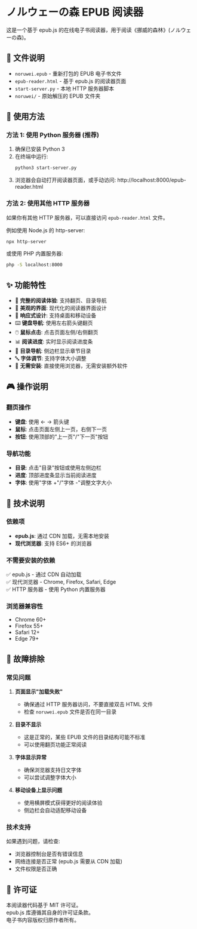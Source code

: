 # ノルウェーの森 EPUB 阅读器

这是一个基于 epub.js 的在线电子书阅读器，用于阅读《挪威的森林》(ノルウェーの森)。

## 📁 文件说明

- `noruwei.epub` - 重新打包的 EPUB 电子书文件
- `epub-reader.html` - 基于 epub.js 的阅读器页面
- `start-server.py` - 本地 HTTP 服务器脚本
- `noruwei/` - 原始解压的 EPUB 文件夹

## 🚀 使用方法

### 方法 1: 使用 Python 服务器 (推荐)

1. 确保已安装 Python 3
2. 在终端中运行:
   ```bash
   python3 start-server.py
   ```
3. 浏览器会自动打开阅读器页面，或手动访问: http://localhost:8000/epub-reader.html

### 方法 2: 使用其他 HTTP 服务器

如果你有其他 HTTP 服务器，可以直接访问 `epub-reader.html` 文件。

例如使用 Node.js 的 http-server:
```bash
npx http-server
```

或使用 PHP 内置服务器:
```bash
php -S localhost:8000
```

## ✨ 功能特性

- 📖 **完整的阅读体验**: 支持翻页、目录导航
- 🎨 **美观的界面**: 现代化的阅读器界面设计
- 📱 **响应式设计**: 支持桌面和移动设备
- ⌨️ **键盘导航**: 使用左右箭头键翻页
- 🖱️ **鼠标点击**: 点击页面左侧/右侧翻页
- 📊 **阅读进度**: 实时显示阅读进度条
- 📑 **目录导航**: 侧边栏显示章节目录
- 🔤 **字体调节**: 支持字体大小调整
- 💾 **无需安装**: 直接使用浏览器，无需安装额外软件

## 🎮 操作说明

### 翻页操作
- **键盘**: 使用 ← → 箭头键
- **鼠标**: 点击页面左侧上一页，右侧下一页
- **按钮**: 使用顶部的"上一页"/"下一页"按钮

### 导航功能
- **目录**: 点击"目录"按钮或使用左侧边栏
- **进度**: 顶部进度条显示当前阅读进度
- **字体**: 使用"字体 +"/"字体 -"调整文字大小

## 🔧 技术说明

### 依赖项
- **epub.js**: 通过 CDN 加载，无需本地安装
- **现代浏览器**: 支持 ES6+ 的浏览器

### 不需要安装的依赖
✅ epub.js - 通过 CDN 自动加载  
✅ 现代浏览器 - Chrome, Firefox, Safari, Edge  
✅ HTTP 服务器 - 使用 Python 内置服务器  

### 浏览器兼容性
- Chrome 60+
- Firefox 55+
- Safari 12+
- Edge 79+

## 🐛 故障排除

### 常见问题

1. **页面显示"加载失败"**
   - 确保通过 HTTP 服务器访问，不要直接双击 HTML 文件
   - 检查 `noruwei.epub` 文件是否在同一目录

2. **目录不显示**
   - 这是正常的，某些 EPUB 文件的目录结构可能不标准
   - 可以使用翻页功能正常阅读

3. **字体显示异常**
   - 确保浏览器支持日文字体
   - 可以尝试调整字体大小

4. **移动设备上显示问题**
   - 使用横屏模式获得更好的阅读体验
   - 侧边栏会自动适配移动设备

### 技术支持

如果遇到问题，请检查:
- 浏览器控制台是否有错误信息
- 网络连接是否正常 (epub.js 需要从 CDN 加载)
- 文件权限是否正确

## 📝 许可证

本阅读器代码基于 MIT 许可证。  
epub.js 库遵循其自身的许可证条款。  
电子书内容版权归原作者所有。
